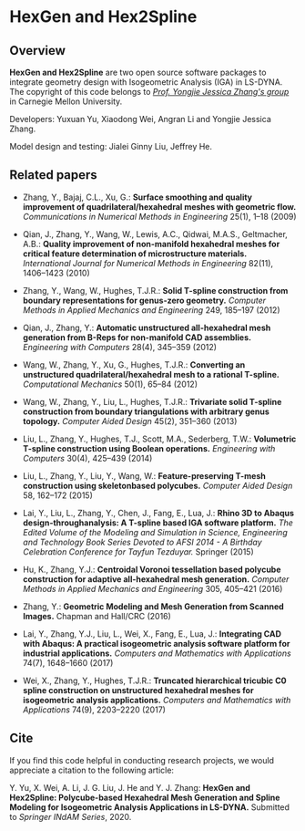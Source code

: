 # HexGen and Hex2Spline

## Overview

**HexGen and Hex2Spline** are two open source software packages to integrate geometry design with Isogeometric Analysis (IGA) in LS-DYNA. The copyright of this code belongs to _[Prof. Yongjie Jessica Zhang's group](https://www.meche.engineering.cmu.edu/directory/bios/zhang-yongjie.html)_ in Carnegie Mellon University.

Developers: Yuxuan Yu, Xiaodong Wei, Angran Li and Yongjie Jessica Zhang.

Model design and testing: Jialei Ginny Liu, Jeffrey He.

## Related papers

- Zhang, Y., Bajaj, C.L., Xu, G.: **Surface smoothing and quality improvement of quadrilateral/hexahedral meshes with geometric flow.** _Communications in Numerical Methods in Engineering_ 25(1), 1–18 (2009)

- Qian, J., Zhang, Y., Wang, W., Lewis, A.C., Qidwai, M.A.S., Geltmacher, A.B.: **Quality improvement of non-manifold hexahedral meshes for critical feature determination of microstructure materials.** _International Journal for Numerical Methods in Engineering_ 82(11), 1406–1423 (2010)

- Zhang, Y., Wang, W., Hughes, T.J.R.: **Solid T-spline construction from boundary representations for genus-zero geometry.** _Computer Methods in Applied Mechanics and Engineering_ 249, 185–197 (2012)

- Qian, J., Zhang, Y.: **Automatic unstructured all-hexahedral mesh generation from B-Reps for non-manifold CAD assemblies.** _Engineering with Computers_ 28(4), 345–359 (2012)

- Wang, W., Zhang, Y., Xu, G., Hughes, T.J.R.: **Converting an unstructured quadrilateral/hexahedral mesh to a rational T-spline.** _Computational Mechanics_ 50(1), 65–84 (2012)

- Wang, W., Zhang, Y., Liu, L., Hughes, T.J.R.: **Trivariate solid T-spline construction from boundary triangulations with arbitrary genus topology.** _Computer Aided Design_ 45(2), 351–360 (2013)

- Liu, L., Zhang, Y., Hughes, T.J., Scott, M.A., Sederberg, T.W.: **Volumetric T-spline construction using Boolean operations.** _Engineering with Computers_ 30(4), 425–439 (2014)

- Liu, L., Zhang, Y., Liu, Y., Wang, W.: **Feature-preserving T-mesh construction using skeletonbased polycubes.** _Computer Aided Design_ 58, 162–172 (2015)

- Lai, Y., Liu, L., Zhang, Y., Chen, J., Fang, E., Lua, J.: **Rhino 3D to Abaqus design-throughanalysis: A T-spline based IGA software platform.** _The Edited Volume of the Modeling and Simulation in Science, Engineering and Technology Book Series Devoted to AFSI 2014 - A Birthday Celebration Conference for Tayfun Tezduyar._ Springer (2015)

- Hu, K., Zhang, Y.J.: **Centroidal Voronoi tessellation based polycube construction for adaptive all-hexahedral mesh generation.** _Computer Methods in Applied Mechanics and Engineering_ 305, 405–421 (2016)

- Zhang, Y.: **Geometric Modeling and Mesh Generation from Scanned Images.** Chapman and Hall/CRC (2016)

- Lai, Y., Zhang, Y.J., Liu, L., Wei, X., Fang, E., Lua, J.: **Integrating CAD with Abaqus: A practical isogeometric analysis software platform for industrial applications.** _Computers and Mathematics with Applications_ 74(7), 1648–1660 (2017)

- Wei, X., Zhang, Y., Hughes, T.J.R.: **Truncated hierarchical tricubic C0 spline construction on unstructured hexahedral meshes for isogeometric analysis applications.** _Computers and Mathematics with Applications_ 74(9), 2203–2220 (2017)

## Cite

If you find this code helpful in conducting research projects, we would appreciate a citation to the following article:

Y. Yu, X. Wei, A. Li, J. G. Liu, J. He and Y. J. Zhang: **HexGen and Hex2Spline: Polycube-based Hexahedral Mesh Generation and Spline Modeling for Isogeometric Analysis Applications in LS-DYNA.** Submitted to _Springer INdAM Series_, 2020.
